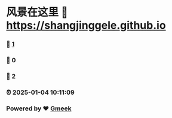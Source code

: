 # 风景在这里 :link: https://shangjinggele.github.io 
### :page_facing_up: [1](https://shangjinggele.github.io/tag.html) 
### :speech_balloon: 0 
### :hibiscus: 2 
### :alarm_clock: 2025-01-04 10:11:09 
### Powered by :heart: [Gmeek](https://github.com/Meekdai/Gmeek)
